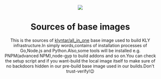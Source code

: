 <div align="center">
<img src="https://c.tenor.com/FMacCdHxgMgAAAAC/call-from-based-department.gif">

# Sources of base images

<p>This is the sources of <a href="https://hub.docker.com/repository/docker/klyntar/all_in_one/general">klyntar/all_in_one</a> base image used to build KLY infrastructure.In simply words,contains of installation processes of Go,Node.js and Python.Also,some tools will be installed e.g. PNPM(advanced NPM),node-gyp to build addons and so on.You can check the setup script and if you want-build the local image itself to make sure of no backdoors hidden in our pre-build base image used in our builds.Don't trust-verify!😉</p>
</div>
